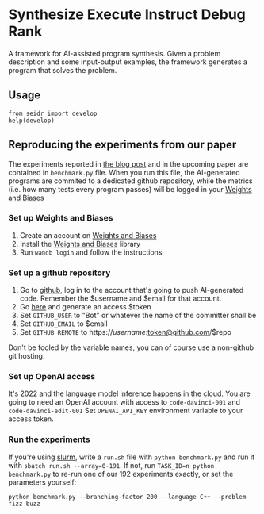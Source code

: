 # Synthesize Execute Instruct Debug Rank

A framework for AI-assisted program synthesis.
Given a problem description and some input-output examples, the framework generates a program that solves the problem.

## Usage

```
from seidr import develop
help(develop)
```

## Reproducing the experiments from our paper

The experiments reported in [the blog post](https://vadim.me/posts/unreasonable) and in the upcoming paper are contained in `benchmark.py` file. When you run this file, the AI-generated programs are commited to a dedicated github repository, while the metrics (i.e. how many tests every program passes) will be logged in your [Weights and Biases](https://wandb.ai)

### Set up Weights and Biases

1. Create an account on [Weights and Biases](https://wandb.ai)
2. Install the [Weights and Biases](https://docs.wandb.com/library/install) library
3. Run `wandb login` and follow the instructions

### Set up a github repository

1. Go to [github](https://github.com), log in to the account that's going to push AI-generated code. Remember the $username and $email for that account.
2. Go [here](https://github.com/settings/tokens?type=beta) and generate an access $token
3. Set `GITHUB_USER` to "Bot" or whatever the name of the committer shall be
4. Set `GITHUB_EMAIL` to $email
5. Set `GITHUB_REMOTE` to https://$username:$token@github.com/$repo

Don't be fooled by the variable names, you can of course use a non-github git hosting.

### Set up OpenAI access

It's 2022 and the language model inference happens in the cloud.
You are going to need an OpenAI account with access to `code-davinci-001` and `code-davinci-edit-001`
Set `OPENAI_API_KEY` environment variable to your access token.

### Run the experiments

If you're using [slurm](https://slurm.schedmd.com/), write a `run.sh` file with `python benchmark.py` and run it with `sbatch run.sh --array=0-191`.
If not, run `TASK_ID=n python benchmark.py` to re-run one of our 192 experiments exactly, or set the parameters yourself:

```
python benchmark.py --branching-factor 200 --language C++ --problem fizz-buzz
```

